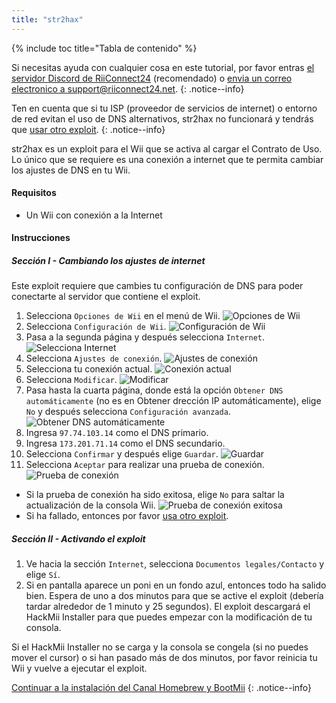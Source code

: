 ```yaml
---
title: "str2hax"
---
```


{% include toc title="Tabla de contenido" %}

Si necesitas ayuda con cualquier cosa en este tutorial, por favor entras [el servidor Discord de RiiConnect24](https://discord.gg/rc24) (recomendado) o [envia un correo electronico a support@riiconnect24.net](mailto:support@riiconnect24.net).
{: .notice--info}

Ten en cuenta que si tu ISP (proveedor de servicios de internet) o entorno de red evitan el uso de DNS alternativos, str2hax no funcionará y tendrás que [usar otro exploit](get-started).
{: .notice--info}

str2hax es un exploit para el Wii que se activa al cargar el Contrato de Uso. Lo único que se requiere es una conexión a internet que te permita cambiar los ajustes de DNS en tu Wii.

#### Requisitos

* Un Wii con conexión a la Internet

#### Instrucciones

##### Sección I - Cambiando los ajustes de internet

Este exploit requiere que cambies tu configuración de DNS para poder conectarte al servidor que contiene el exploit.

1. Selecciona `Opciones de Wii` en el menú de Wii. ![Opciones de Wii](/images/RiiConnect24/Internet_1.png)
2. Selecciona `Configuración de Wii`. ![Configuración de Wii](/images/RiiConnect24/Internet_2.png)
3. Pasa a la segunda página y después selecciona `Internet`. ![Selecciona Internet](/images/RiiConnect24/Internet_3.png)
4. Selecciona `Ajustes de conexión`. ![Ajustes de conexión](/images/RiiConnect24/Internet_4.png)
5. Selecciona tu conexión actual. ![Conexión actual](/images/RiiConnect24/Internet_5.png)
6. Selecciona `Modificar`. ![Modificar](/images/RiiConnect24/Internet_6.png)
7. Pasa hasta la cuarta página, donde está la opción `Obtener DNS automáticamente` (no es en Obtener drección IP automáticamente), elige `No` y después selecciona `Configuración avanzada`. ![Obtener DNS automáticamente](/images/RiiConnect24/Internet_7.png)
8. Ingresa `97.74.103.14` como el DNS primario.
9. Ingresa `173.201.71.14` como el DNS secundario.
10. Selecciona `Confirmar` y después elige `Guardar`. ![Guardar](/images/RiiConnect24/Internet_10.png)
11. Selecciona `Aceptar` para realizar una prueba de conexión. ![Prueba de conexión](/images/RiiConnect24/Internet_11.png)
   - Si la prueba de conexión ha sido exitosa, elige `No` para saltar la actualización de la consola Wii. ![Prueba de conexión exitosa](/images/RiiConnect24/Internet_12.png)
   - Si ha fallado, entonces por favor [usa otro exploit](get-started).

##### Sección II - Activando el exploit

1. Ve hacia la sección `Internet`, selecciona `Documentos legales/Contacto` y elige `Sí`.
2. Si en pantalla aparece un poni en un fondo azul, entonces todo ha salido bien. Espera de uno a dos minutos para que se active el exploit (debería tardar alrededor de 1 minuto y 25 segundos). El exploit descargará el HackMii Installer para que puedes empezar con la modificación de tu consola.

Si el HackMii Installer no se carga y la consola se congela (si no puedes mover el cursor) o si han pasado más de dos minutos, por favor reinicia tu Wii y vuelve a ejecutar el exploit.

[Continuar a la instalación del Canal Homebrew y BootMii](hbc)
{: .notice--info}
